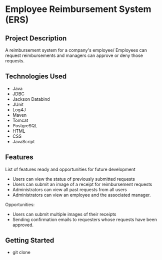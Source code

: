 # Employee Reimbursement System (ERS)

## Project Description

A reimbursement system for a company's employee/ Employees can request reimbursements and managers can approve or deny those requests.

## Technologies Used

* Java
* JDBC
* Jackson Databind
* JUnit
* Log4J
* Maven
* Tomcat
* PostgreSQL
* HTML
* CSS
* JavaScript

## Features

List of features ready and opportunities for future development
* Users can view the status of previously submitted requests
* Users can submit an image of a receipt for reimbursement requests
* Administrators can view all past requests from all users
* Administrators can view an employee and the associated manager.

Opportunities:
* Users can submit multiple images of their receipts
* Sending confirmation emails to requesters whose requests have been approved.

## Getting Started

  * git clone 
